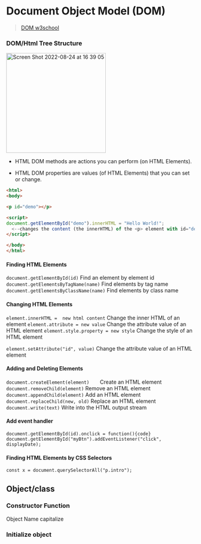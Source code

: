 # Document Object Model (DOM)

> [DOM w3school](https://www.w3schools.com/js/js_htmldom.asp)

### DOM/Html Tree Structure

<img width="266" alt="Screen Shot 2022-08-24 at 16 39 05" src="https://user-images.githubusercontent.com/103771536/186518891-f833a8ff-b74e-4886-8336-5381c3557961.png">

- HTML DOM methods are actions you can perform (on HTML Elements).

- HTML DOM properties are values (of HTML Elements) that you can set or change.

```html
<html>
<body>

<p id="demo"></p>

<script>
document.getElementById("demo").innerHTML = "Hello World!"; 
  <--changes the content (the innerHTML) of the <p> element with id="demo"-->
</script>

</body>
</html>
```

#### Finding HTML Elements

`document.getElementById(id)`	Find an element by element id
`document.getElementsByTagName(name)`	Find elements by tag name
`document.getElementsByClassName(name)`	Find elements by class name

#### Changing HTML Elements

`element.innerHTML =  new html content`	Change the inner HTML of an element
`element.attribute = new value`	Change the attribute value of an HTML element
`element.style.property = new style`	Change the style of an HTML element


`element.setAttribute("id", value)`	Change the attribute value of an HTML element

#### Adding and Deleting Elements

`document.createElement(element)	`Create an HTML element
`document.removeChild(element)`	Remove an HTML element
`document.appendChild(element)`	Add an HTML element
`document.replaceChild(new, old)`	Replace an HTML element
`document.write(text)`	Write into the HTML output stream

#### Add event handler

`document.getElementById(id).onclick = function(){code}`
`document.getElementById("myBtn").addEventListener("click", displayDate);`

#### Finding HTML Elements by CSS Selectors

`const x = document.querySelectorAll("p.intro");`


## Object/class


### Constructor Function

Object Name capitalize

### Initialize object





